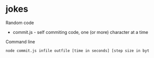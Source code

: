 # jokes
Random code
* commit.js - self commiting code, one (or more) character at a time

Command line  

```
node commit.js infile outfile [time in seconds] [step size in byt